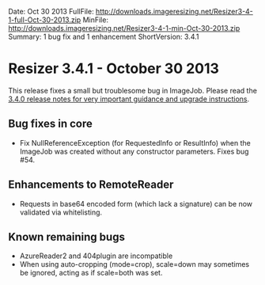 Date: Oct 30 2013
FullFile: http://downloads.imageresizing.net/Resizer3-4-1-full-Oct-30-2013.zip
MinFile: http://downloads.imageresizing.net/Resizer3-4-1-min-Oct-30-2013.zip
Summary: 1 bug fix and 1 enhancement
ShortVersion: 3.4.1

# Resizer 3.4.1 - October 30 2013

This release fixes a small but troublesome bug in ImageJob. Please read the [3.4.0 release notes for very important guidance and upgrade instructions](/releases/3-4-0).

## Bug fixes in core

* Fix NullReferenceException (for RequestedInfo or ResultInfo) when the ImageJob was created without any constructor parameters. Fixes bug #54.

## Enhancements to RemoteReader

* Requests in base64 encoded form (which lack a signature) can be now validated via whitelisting.


## Known remaining bugs

* AzureReader2 and 404plugin are incompatible
* When using auto-cropping (mode=crop), scale=down may sometimes be ignored, acting as if scale=both was set.
